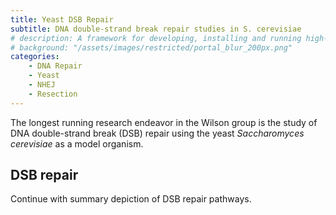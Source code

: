 ```yaml
---
title: Yeast DSB Repair
subtitle: DNA double-strand break repair studies in S. cerevisiae
# description: A framework for developing, installing and running high-performance data analysis pipelines and visualization applications
# background: "/assets/images/restricted/portal_blur_200px.png"
categories: 
    - DNA Repair
    - Yeast
    - NHEJ
    - Resection
---
```


The longest running research endeavor in the Wilson group is the study 
of DNA double-strand break (DSB) repair using the yeast _Saccharomyces
cerevisiae_ as a model organism. 

## DSB repair

Continue with summary depiction of DSB repair pathways.

